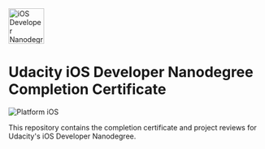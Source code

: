 <img src="https://s3-us-west-1.amazonaws.com/udacity-content/degrees/catalog-images/nd003.png" alt="iOS Developer Nanodegree logo" height="70" >

# Udacity iOS Developer Nanodegree Completion Certificate

![Platform iOS](https://img.shields.io/badge/nanodegree-iOS-blue.svg)

This repository contains the completion certificate and project reviews for Udacity's iOS Developer Nanodegree.


